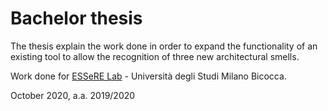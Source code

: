 # Bachelor thesis
The thesis explain the work done in order to expand the functionality of an existing tool to allow the recognition of three new architectural smells.

Work done for [ESSeRE Lab](https://essere.disco.unimib.it/) - Università degli Studi Milano Bicocca. 

October 2020, a.a. 2019/2020
